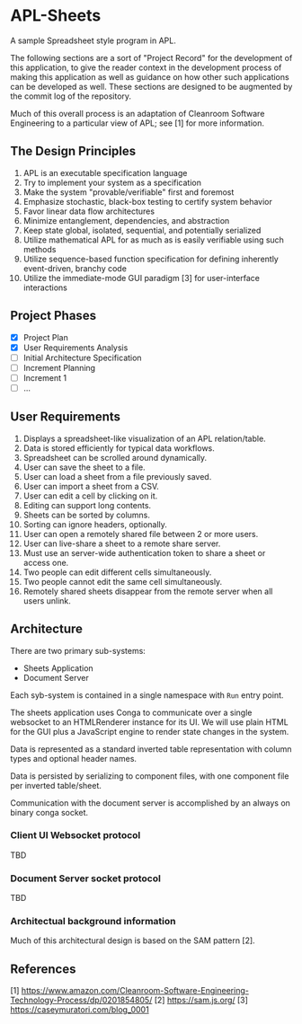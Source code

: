 # APL-Sheets

A sample Spreadsheet style program in APL. 

The following sections are a sort of "Project Record" for the development of this
application, to give the reader context in the development process of making 
this application as well as guidance on how other such applications can be 
developed as well. These sections are designed to be augmented by the commit 
log of the repository. 

Much of this overall process is an adaptation of Cleanroom Software Engineering
to a particular view of APL; see [1] for more information.

## The Design Principles

1. APL is an executable specification language
2. Try to implement your system as a specification
3. Make the system "provable/verifiable" first and foremost
4. Emphasize stochastic, black-box testing to certify system behavior
5. Favor linear data flow architectures
6. Minimize entanglement, dependencies, and abstraction
7. Keep state global, isolated, sequential, and potentially serialized
8. Utilize mathematical APL for as much as is easily verifiable using such methods
9. Utilize sequence-based function specification for defining inherently event-driven, branchy code
10. Utilize the immediate-mode GUI paradigm [3] for user-interface interactions

## Project Phases

- [x] Project Plan
- [x] User Requirements Analysis
- [ ] Initial Architecture Specification
- [ ] Increment Planning
- [ ] Increment 1
- [ ] ...

## User Requirements

1. Displays a spreadsheet-like visualization of an APL relation/table.
2. Data is stored efficiently for typical data workflows.
3. Spreadsheet can be scrolled around dynamically.
4. User can save the sheet to a file.
5. User can load a sheet from a file previously saved.
6. User can import a sheet from a CSV.
7. User can edit a cell by clicking on it.
8. Editing can support long contents.
9. Sheets can be sorted by columns.
10. Sorting can ignore headers, optionally.
11. User can open a remotely shared file between 2 or more users.
12. User can live-share a sheet to a remote share server.
13. Must use an server-wide authentication token to share a sheet or access one.
14. Two people can edit different cells simultaneously.
15. Two people cannot edit the same cell simultaneously.
16. Remotely shared sheets disappear from the remote server when all users unlink.

## Architecture

There are two primary sub-systems:

* Sheets Application
* Document Server

Each syb-system is contained in a single namespace with `Run` entry point.

The sheets application uses Conga to communicate over a single websocket to an 
HTMLRenderer instance for its UI. We will use plain HTML for the GUI plus 
a JavaScript engine to render state changes in the system. 

Data is represented as a standard inverted table representation with column 
types and optional header names. 

Data is persisted by serializing to component files, with one component file 
per inverted table/sheet. 

Communication with the document server is accomplished by an always on 
binary conga socket. 

### Client UI Websocket protocol

TBD

### Document Server socket protocol

TBD

### Architectual background information

Much of this architectural design is based on the SAM pattern [2]. 


## References

[1] https://www.amazon.com/Cleanroom-Software-Engineering-Technology-Process/dp/0201854805/
[2] https://sam.js.org/
[3] https://caseymuratori.com/blog_0001
